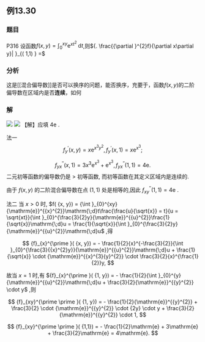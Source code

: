 ## 例13.30
### 题目
P316 设函数$f( {x, y}) = {\int }_{0}^{xy}{\mathrm{e}}^{x{t}^{2}}\mathrm{\;d}t$,则${. \frac{{\partial }^{2}f}{\partial x\partial y}| }_{( 1,1) } =$
### 分析
这是[[混合偏导数]]是否可以换序的问题，能否换序，充要于，函数$f(x,y)$的二阶偏导数在区域内是否**连续**，如何
### 解
![](https://img.hwenyi.live/202410261948825.webp)
![](https://img.hwenyi.live/202410261954598.webp)
【解】应填 $4\mathrm{e}$ .

法一
$$
{f}_{y}^{\prime }( {x, y}) = x{\mathrm{e}}^{{x}^{3}{y}^{2}},{f}_{y}^{\prime }( {x,1}) = x{\mathrm{e}}^{{x}^{3}};
$$

$$
{f}_{yx}^{\prime \prime }( {x,1}) = 3{x}^{3}{\mathrm{e}}^{{x}^{3}} + {\mathrm{e}}^{{x}^{3}},{f}_{yx}^{\prime \prime }( {1,1}) = 4\mathrm{e}.
$$
二元初等函数的偏导数仍是 > 初等函数, 而初等函数在其定义区域内是连续的.

由于 $f( {x, y})$ 的二阶混合偏导数在点 $( {1,1})$ 处是相等的,因此 ${f}_{xy}^{\prime \prime }( {1,1}) = 4\mathrm{e}$ .

法二 当 $x > 0$ 时, $f( {x, y}) = {\int }_{0}^{xy}{\mathrm{e}}^{{x}^{2}}\mathrm{\;d}t\frac{\frac{u}{\sqrt{x}} = t}{u = \sqrt{xt}}{\int }_{0}^{\frac{3}{2}y}{\mathrm{e}}^{{u}^{2}}\frac{1}{\sqrt{x}}\mathrm{\;d}u = \frac{1}{\sqrt{x}}{\int }_{0}^{\frac{3}{2}y}{\mathrm{e}}^{{u}^{2}}\mathrm{\;d}u$ ,得

$$
{f}_{x}^{\prime }( {x, y}) = - \frac{1}{2}{x}^{-\frac{3}{2}}{\int }_{0}^{\frac{3}{{x}^{2}y}}{\mathrm{e}}^{{u}^{2}}\mathrm{\;d}u + \frac{1}{\sqrt{x}} \cdot {\mathrm{e}}^{{x}^{3}{y}^{2}} \cdot \frac{3}{2}{x}^{\frac{1}{2}}y,
$$

故当 $x = 1$ 时,有 ${f}_{x}^{\prime }( {1, y}) = - \frac{1}{2}{\int }_{0}^{y}{\mathrm{e}}^{{u}^{2}}\mathrm{\;d}u + \frac{3}{2}{\mathrm{e}}^{{y}^{2}} \cdot y$ ,则

$$
{f}_{xy}^{\prime \prime }( {1, y}) = - \frac{1}{2}{\mathrm{e}}^{{y}^{2}} + \frac{3}{2} \cdot {\mathrm{e}}^{{y}^{2}} \cdot {2y} \cdot y + \frac{3}{2}{\mathrm{e}}^{{y}^{2}} \cdot 1,
$$

$$
{f}_{xy}^{\prime \prime }( {1,1}) = - \frac{1}{2}\mathrm{e} + 3\mathrm{e} + \frac{3}{2}\mathrm{e} = 4\mathrm{e}.
$$